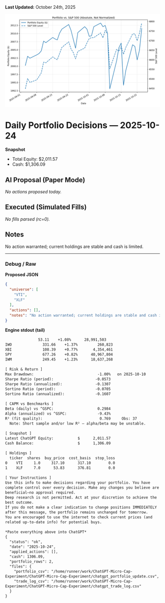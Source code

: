 **Last Updated:** October 24th, 2025

![Latest Performance Results](Results.png)

# Daily Portfolio Decisions — 2025-10-24

**Snapshot**
- Total Equity: $2,011.57
- Cash: $1,306.09

## AI Proposal (Paper Mode)
_No actions proposed today._

## Executed (Simulated Fills)
_No fills parsed (rc=0)._

## Notes
No action warranted; current holdings are stable and cash is limited.

---
### Debug / Raw
**Proposed JSON**
```json
{
  "universe": [
    "VTI",
    "XLF"
  ],
  "actions": [],
  "notes": "No action warranted; current holdings are stable and cash is limited."
}
```

**Engine stdout (tail)**
```
               53.11    +1.08%      28,991,503
IWO              331.66    +1.37%         260,823
XBI              108.39    +0.77%       4,354,461
SPY              677.26    +0.82%      40,967,804
IWM              249.45    +1.23%      18,637,268

[ Risk & Return ]
Max Drawdown:                             -1.00%   on 2025-10-10
Sharpe Ratio (period):                   -0.0573
Sharpe Ratio (annualized):               -0.1307
Sortino Ratio (period):                  -0.0705
Sortino Ratio (annualized):              -0.1607

[ CAPM vs Benchmarks ]
Beta (daily) vs ^GSPC:                    0.2984
Alpha (annualized) vs ^GSPC:              -9.43%
R² (fit quality):                          0.769     Obs: 37
  Note: Short sample and/or low R² — alpha/beta may be unstable.

[ Snapshot ]
Latest ChatGPT Equity:           $      2,011.57
Cash Balance:                    $      1,306.09

[ Holdings ]
  ticker  shares  buy_price  cost_basis  stop_loss
0    VTI     1.0     317.10      317.10        0.0
1    XLF     7.0      53.83      376.81        0.0

[ Your Instructions ]
Use this info to make decisions regarding your portfolio. You have complete control over every decision. Make any changes you believe are beneficial—no approval required.
Deep research is not permitted. Act at your discretion to achieve the best outcome.
If you do not make a clear indication to change positions IMMEDIATELY after this message, the portfolio remains unchanged for tomorrow.
You are encouraged to use the internet to check current prices (and related up-to-date info) for potential buys.

*Paste everything above into ChatGPT*
{
  "status": "ok",
  "date": "2025-10-24",
  "applied_actions": [],
  "cash": 1306.09,
  "portfolio_rows": 2,
  "files": {
    "portfolio_csv": "/home/runner/work/ChatGPT-Micro-Cap-Experiment/ChatGPT-Micro-Cap-Experiment/chatgpt_portfolio_update.csv",
    "trade_log_csv": "/home/runner/work/ChatGPT-Micro-Cap-Experiment/ChatGPT-Micro-Cap-Experiment/chatgpt_trade_log.csv"
  }
}

```